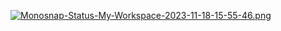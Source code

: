 [![Monosnap-Status-My-Workspace-2023-11-18-15-55-46.png](https://i.postimg.cc/fRsXBvBs/Monosnap-Status-My-Workspace-2023-11-18-15-55-46.png)](https://postimg.cc/QH6HM12Y)
